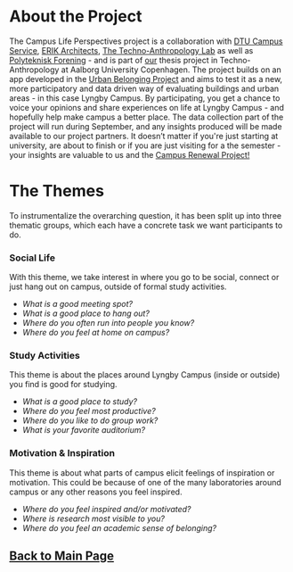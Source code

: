 # About the Project
The Campus Life Perspectives project is a collaboration with [DTU Campus Service](https://www.dtu.dk/om-dtu/organisation/administration/campus_service), [ERIK Architects](https://www.erik.dk/), [The Techno-Anthropology Lab](https://www.tantlab.aau.dk/) as well as [Polyteknisk Forening](https://www.pf.dk/) - and is part of [our](link) thesis project in Techno-Anthropology at Aalborg University Copenhagen. The project builds on an app developed in the [Urban Belonging Project](https://urbanbelonging.com/en) and aims to test it as a new, more participatory and data driven way of evaluating buildings and urban areas - in this case Lyngby Campus. By participating, you get a chance to voice your opinions and share experiences on life at Lyngby Campus - and hopefully help make campus a better place. The data collection part of the project will run during September, and any insights produced will be made available to our project partners. It doesn’t matter if you're just starting at university, are about to finish or if you are just visiting for a the semester - your insights are valuable to us and the [Campus Renewal Project!](https://campusudvikling.dtu.dk/)

# The Themes
To instrumentalize the overarching question, it has been split up into three thematic groups, which each have a concrete task we want participants to do.

### Social Life
With this theme, we take interest in where you go to be social, connect or just hang out on campus, outside of formal study activities. 

- _What is a good meeting spot?_
- _What is a good place to hang out?_
- _Where do you often run into people you know?_
- _Where do you feel at home on campus?_

### Study Activities
This theme is about the places around Lyngby Campus (inside or outside) you find is good for studying.

- _What is a good place to study?_
- _Where do you feel most productive?_
- _Where do you like to do group work?_
- _What is your favorite auditorium?_    

### Motivation & Inspiration
This theme is about what parts of campus elicit feelings of inspiration or motivation. This could be because of one of the many laboratories around campus or any other reasons you feel inspired.

- _Where do you feel inspired and/or motivated?_
- _Where is research most visible to you?_
- _Where do you feel an academic sense of belonging?_


## [Back to Main Page](https://campuslifeperspectives.github.io/)
